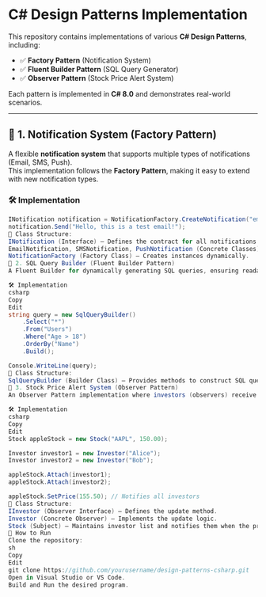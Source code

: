 # C# Design Patterns Implementation

This repository contains implementations of various **C# Design Patterns**, including:

- ✅ **Factory Pattern** (Notification System)
- ✅ **Fluent Builder Pattern** (SQL Query Generator)
- ✅ **Observer Pattern** (Stock Price Alert System)

Each pattern is implemented in **C# 8.0** and demonstrates real-world scenarios.

---

## 📌 1. Notification System (Factory Pattern)

A flexible **notification system** that supports multiple types of notifications (Email, SMS, Push).  
This implementation follows the **Factory Pattern**, making it easy to extend with new notification types.

### 🛠 Implementation

```csharp
INotification notification = NotificationFactory.CreateNotification("email");
notification.Send("Hello, this is a test email!");
📌 Class Structure:
INotification (Interface) – Defines the contract for all notifications.
EmailNotification, SMSNotification, PushNotification (Concrete Classes) – Implement the interface.
NotificationFactory (Factory Class) – Creates instances dynamically.
📌 2. SQL Query Builder (Fluent Builder Pattern)
A Fluent Builder for dynamically generating SQL queries, ensuring readability and preventing SQL injection.

🛠 Implementation
csharp
Copy
Edit
string query = new SqlQueryBuilder()
    .Select("*")
    .From("Users")
    .Where("Age > 18")
    .OrderBy("Name")
    .Build();

Console.WriteLine(query);
📌 Class Structure:
SqlQueryBuilder (Builder Class) – Provides methods to construct SQL queries using a fluent API.
📌 3. Stock Price Alert System (Observer Pattern)
An Observer Pattern implementation where investors (observers) receive updates when a stock price changes.

🛠 Implementation
csharp
Copy
Edit
Stock appleStock = new Stock("AAPL", 150.00);

Investor investor1 = new Investor("Alice");
Investor investor2 = new Investor("Bob");

appleStock.Attach(investor1);
appleStock.Attach(investor2);

appleStock.SetPrice(155.50); // Notifies all investors
📌 Class Structure:
IInvestor (Observer Interface) – Defines the update method.
Investor (Concrete Observer) – Implements the update logic.
Stock (Subject) – Maintains investor list and notifies them when the price changes.
🚀 How to Run
Clone the repository:
sh
Copy
Edit
git clone https://github.com/yourusername/design-patterns-csharp.git
Open in Visual Studio or VS Code.
Build and Run the desired program.
